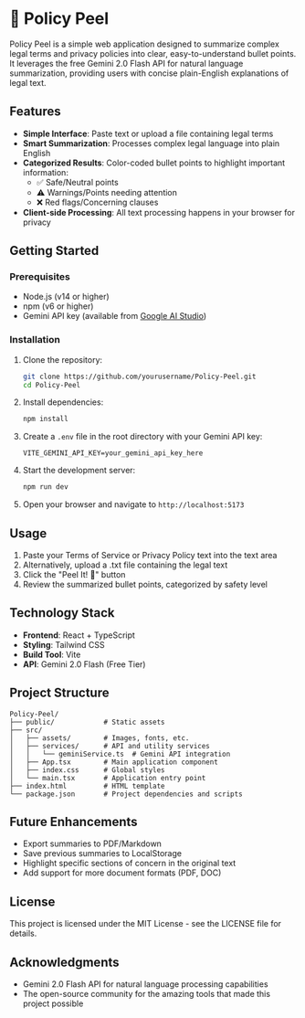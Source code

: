 # 🧠 Policy Peel

Policy Peel is a simple web application designed to summarize complex legal terms and privacy policies into clear, easy-to-understand bullet points. It leverages the free Gemini 2.0 Flash API for natural language summarization, providing users with concise plain-English explanations of legal text.

## Features

- **Simple Interface**: Paste text or upload a file containing legal terms
- **Smart Summarization**: Processes complex legal language into plain English
- **Categorized Results**: Color-coded bullet points to highlight important information:
  - ✅ Safe/Neutral points
  - ⚠️ Warnings/Points needing attention
  - ❌ Red flags/Concerning clauses
- **Client-side Processing**: All text processing happens in your browser for privacy

## Getting Started

### Prerequisites

- Node.js (v14 or higher)
- npm (v6 or higher)
- Gemini API key (available from [Google AI Studio](https://aistudio.google.com/app/apikey))

### Installation

1. Clone the repository:
   ```bash
   git clone https://github.com/yourusername/Policy-Peel.git
   cd Policy-Peel
   ```

2. Install dependencies:
   ```bash
   npm install
   ```

3. Create a `.env` file in the root directory with your Gemini API key:
   ```
   VITE_GEMINI_API_KEY=your_gemini_api_key_here
   ```

4. Start the development server:
   ```bash
   npm run dev
   ```

5. Open your browser and navigate to `http://localhost:5173`

## Usage

1. Paste your Terms of Service or Privacy Policy text into the text area
2. Alternatively, upload a .txt file containing the legal text
3. Click the "Peel It! 🧠" button
4. Review the summarized bullet points, categorized by safety level

## Technology Stack

- **Frontend**: React + TypeScript
- **Styling**: Tailwind CSS
- **Build Tool**: Vite
- **API**: Gemini 2.0 Flash (Free Tier)

## Project Structure

```
Policy-Peel/
├── public/            # Static assets
├── src/
│   ├── assets/        # Images, fonts, etc.
│   ├── services/      # API and utility services
│   │   └── geminiService.ts  # Gemini API integration
│   ├── App.tsx        # Main application component
│   ├── index.css      # Global styles
│   └── main.tsx       # Application entry point
├── index.html         # HTML template
└── package.json       # Project dependencies and scripts
```

## Future Enhancements

- Export summaries to PDF/Markdown
- Save previous summaries to LocalStorage
- Highlight specific sections of concern in the original text
- Add support for more document formats (PDF, DOC)

## License

This project is licensed under the MIT License - see the LICENSE file for details.

## Acknowledgments

- Gemini 2.0 Flash API for natural language processing capabilities
- The open-source community for the amazing tools that made this project possible
